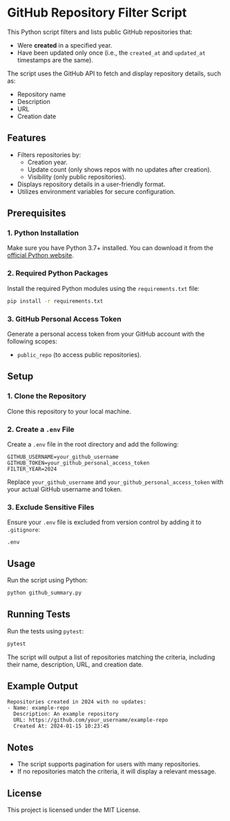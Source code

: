 # GitHub Repository Filter Script

This Python script filters and lists public GitHub repositories that:
- Were **created** in a specified year.
- Have been updated only once (i.e., the `created_at` and `updated_at` timestamps are the same).

The script uses the GitHub API to fetch and display repository details, such as:
- Repository name
- Description
- URL
- Creation date

## Features
- Filters repositories by:
  - Creation year.
  - Update count (only shows repos with no updates after creation).
  - Visibility (only public repositories).
- Displays repository details in a user-friendly format.
- Utilizes environment variables for secure configuration.

## Prerequisites

### 1. Python Installation
Make sure you have Python 3.7+ installed. You can download it from the [official Python website](https://www.python.org/downloads/).

### 2. Required Python Packages
Install the required Python modules using the `requirements.txt` file:
```bash
pip install -r requirements.txt
```

### 3. GitHub Personal Access Token
Generate a personal access token from your GitHub account with the following scopes:
- `public_repo` (to access public repositories).

## Setup

### 1. Clone the Repository
Clone this repository to your local machine.

### 2. Create a `.env` File
Create a `.env` file in the root directory and add the following:
```
GITHUB_USERNAME=your_github_username
GITHUB_TOKEN=your_github_personal_access_token
FILTER_YEAR=2024
```
Replace `your_github_username` and `your_github_personal_access_token` with your actual GitHub username and token.

### 3. Exclude Sensitive Files
Ensure your `.env` file is excluded from version control by adding it to `.gitignore`:
```
.env
```

## Usage
Run the script using Python:
```bash
python github_summary.py
```

## Running Tests
Run the tests using `pytest`:
```bash
pytest
```
The script will output a list of repositories matching the criteria, including their name, description, URL, and creation date.

## Example Output
```
Repositories created in 2024 with no updates:
- Name: example-repo
  Description: An example repository
  URL: https://github.com/your_username/example-repo
  Created At: 2024-01-15 10:23:45
```

## Notes
- The script supports pagination for users with many repositories.
- If no repositories match the criteria, it will display a relevant message.

## License
This project is licensed under the MIT License.
